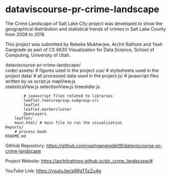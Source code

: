 # dataviscourse-pr-crime-landscape

The Crime Landscape of Salt Lake City project was developed to show the geographical distribution and statistical trends of crimes in Salt Lake County from 2008 to 2016.

This project was submitted by Rebeka Mukherjee, Archit Rathore and Yash Gangrade as part of CS 6630 Visualization for Data Science, School of Computing, University of Utah.


dataviscourse-pr-crime-landscape/	
	code/
		assets/
			# figures used in the project
		css/
			# stylesheets used in the project
		data/
			# all processed data used in the project
		js/
			# javascript files written by us
			script.js
			mapView.js			
			statisticsView.js
			selectionView.js
			timeslider.js

			# javascript files related to libraries
			leaflet.featuregroup.subgroup-src
			leaflet
			leaflet.markercluster
			OpenLayers
		leaflet/
		main.html/ # main file to run the visualization
	Reports/
		# process book
	README.md


GitHub Repository: https://github.com/yashgangrade09/dataviscourse-pr-crime-landscape

Project Website: https://architrathore.github.io/slc_crime_landscape/#

YouTube Link: https://youtu.be/a9RgT5zZu4g
